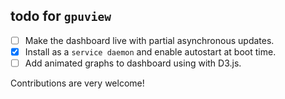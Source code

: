todo for `gpuview`
-------------------

- [ ] Make the dashboard live with partial asynchronous updates.
- [x] Install as a `service daemon` and enable autostart at boot time.
- [ ] Add animated graphs to dashboard using with D3.js.

Contributions are very welcome!
